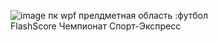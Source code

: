 ![image](https://github.com/Razvolution/diplom/assets/97598502/4e0914e8-b7c4-420d-afeb-3c5abf7f891a)
пк wpf прелдметная область :футбол   
FlashScore   Чемпионат    Спорт-Экспресс
